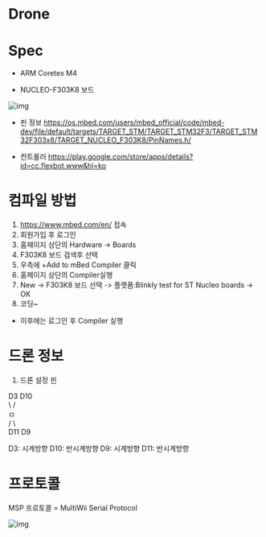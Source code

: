 # Drone


# Spec
- ARM Coretex M4

- NUCLEO-F303K8 보드

![img](https://os.mbed.com/media/uploads/bcostm/nucleo_f303k8_2017_10_10.png)


- 핀 정보
 https://os.mbed.com/users/mbed_official/code/mbed-dev/file/default/targets/TARGET_STM/TARGET_STM32F3/TARGET_STM32F303x8/TARGET_NUCLEO_F303K8/PinNames.h/
 
 - 컨트롤러
 https://play.google.com/store/apps/details?id=cc.flexbot.www&hl=ko 
 
 
 # 컴파일 방법
 
 1. https://www.mbed.com/en/ 접속
 2. 회원가입 후 로그인
 3. 홈페이지 상단의 Hardware -> Boards
 4. F303K8 보드 검색후 선택
 5. 우측에 +Add to mBed Compiler 클릭
 6. 홈페이지 상단의 Compiler실행
 7. New -> F303K8 보드 선택 -> 플랫폼:Blinkly test for ST Nucleo boards -> OK 
 8. 코딩~
 
 
 - 이후에는 로그인 후 Compiler 실행
 
 
 # 드론 정보
 
 1. 드론 설정 핀

   D3 <tab> D10 <br>
      \  /  <br>
       ㅁ  <br>
      /  \ <br>
   D11     D9<br>
 
 D3: 시계방향
 D10: 반시계방향
 D9: 시계방향
 D11: 반시계방향
 
 # 프로토콜
 
 MSP 프로토콜 = MultiWii Serial Protocol
 
 ![img](https://img1.daumcdn.net/thumb/R1920x0/?fname=http%3A%2F%2Fcfile4.uf.tistory.com%2Fimage%2F23494F455910B4CC0EE24C)
